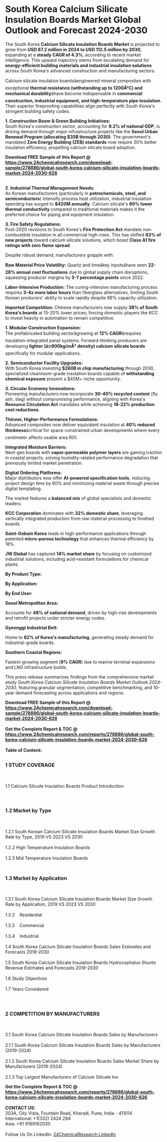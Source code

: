 <h1>South Korea Calcium Silicate Insulation Boards  Market Global Outlook and Forecast 2024-2030</h1><p>The South Korea <strong>Calcium Silicate Insulation Boards Market</strong> is projected to grow from <strong>USD 87.2 million in 2024 to USD 112.5 million by 2030</strong>, expanding at a <strong>steady CAGR of 4.3%</strong>, according to recent market intelligence. This upward trajectory stems from escalating demand for <strong>energy-efficient building materials and industrial insulation solutions</strong> across South Korea's advanced construction and manufacturing sectors.</p><p>Calcium silicate insulation boardsâengineered mineral composites with exceptional <strong>thermal resistance (withstanding up to 1200Â°C) and mechanical durability</strong>âhave become indispensable in <strong>commercial construction, industrial equipment, and high-temperature pipe insulation</strong>. Their superior fireproofing capabilities align perfectly with South Korea's stringent building safety codes.</p><p><strong>1. Construction Boom &amp; Green Building Initiatives:</strong><br>
South Korea's construction sector, accounting for <strong>9.2% of national GDP</strong>, is driving demand through major infrastructure projects like the <strong>Seoul Urban Renewal Program (allocating $35B through 2030)</strong>. The government's mandated <strong>Zero Energy Building (ZEB) standards</strong> now require 30% better insulation efficiency, propelling calcium silicate board adoption.</p><div><b>Download FREE Sample of this Report @ 
            <a href="https://www.24chemicalresearch.com/download-sample/278886/global-south-korea-calcium-silicate-insulation-boards-market-2024-2030-626">
            https://www.24chemicalresearch.com/download-sample/278886/global-south-korea-calcium-silicate-insulation-boards-market-2024-2030-626</a></b></div><br><p><strong>2. Industrial Thermal Management Needs:</strong><br>
As Korean manufacturers (particularly in <strong>petrochemicals, steel, and semiconductors</strong>) intensify process heat utilization, industrial insulation spending has surged to <strong>$420M annually</strong>. Calcium silicate's <strong>80% lower thermal conductivity</strong> compared to traditional materials makes it the preferred choice for piping and equipment insulation.</p><p><strong>3. Fire Safety Regulations:</strong><br>
Post-2020 revisions to South Korea's <strong>Fire Protection Act</strong> mandate non-combustible insulation in all commercial high-rises. This has shifted <strong>63% of new projects</strong> toward calcium silicate solutions, which boast <strong>Class A1 fire ratings with zero flame spread</strong>.</p><p>Despite robust demand, manufacturers grapple with:</p><p><strong>Raw Material Price Volatility:</strong> Quartz and limeâkey inputsâhave seen <strong>22-28% annual cost fluctuations</strong> due to global supply chain disruptions, squeezing producer margins by <strong>5-7 percentage points</strong> since 2022.</p><p><strong>Labor-Intensive Production:</strong> The curing-intensive manufacturing process requires <strong>3-4x more labor hours</strong> than fiberglass alternatives, limiting South Korean producers' ability to scale rapidly despite 88% capacity utilization.</p><p><strong>Imported Competition:</strong> Chinese manufacturers now supply <strong>38% of South Korea's boards</strong> at 15-20% lower prices, forcing domestic players like KCC to invest heavily in automation to remain competitive.</p><p><strong>1. Modular Construction Expansion:</strong><br>
The prefabricated building sectorâgrowing at <strong>12% CAGR</strong>ârequires insulation-integrated panel systems. Forward-thinking producers are developing <strong>lighter (â¤900kg/mÂ³ density) calcium silicate boards</strong> specifically for modular applications.</p><p><strong>2. Semiconductor Facility Upgrades:</strong><br>
With South Korea investing <strong>$260B in chip manufacturing</strong> through 2030, specialized cleanroom-grade insulation boards capable of <strong>withstanding chemical exposure</strong> present a $45M+ niche opportunity.</p><p><strong>3. Circular Economy Innovations:</strong><br>
Pioneering manufacturers now incorporate <strong>30-40% recycled content</strong> (fly ash, slag) without compromising performance, aligning with Korea's <strong>Resource Circulation Act</strong> mandates while achieving <strong>18-22% production cost reductions</strong>.</p><p><strong>Thinner, Higher-Performance Formulations:</strong><br>
	Advanced composites now deliver equivalent insulation at <strong>40% reduced thickness</strong>âcritical for space-constrained urban developments where every centimeter affects usable area ROI.</p><p><strong>Integrated Moisture Barriers:</strong><br>
	Next-gen boards with <strong>vapor-permeable polymer layers</strong> are gaining traction in coastal projects, solving humidity-related performance degradation that previously limited market penetration.</p><p><strong>Digital Ordering Platforms:</strong><br>
	Major distributors now offer <strong>AI-powered specification tools</strong>, reducing project design time by 60% and minimizing material waste through precise digital templating.</p><p>The market features a <strong>balanced mix</strong> of global specialists and domestic leaders:</p><p><strong>KCC Corporation</strong> dominates with <strong>32% domestic share</strong>, leveraging vertically integrated production from raw material processing to finished boards.</p><p><strong>Saint-Gobain Korea</strong> leads in high-performance applications through patented <strong>micro-porous technology</strong> that enhances thermal efficiency by 18%.</p><p><strong>JW Global</strong> has captured <strong>14% market share</strong> by focusing on customized industrial solutions, including acid-resistant formulations for chemical plants.</p><p><strong>By Product Type:</strong></p><p><strong>By Application:</strong></p><p><strong>By End User:</strong></p><p><strong>Seoul Metropolitan Area:</strong></p><p>Accounts for <strong>48% of national demand</strong>, driven by high-rise developments and retrofit projects under stricter energy codes.</p><p><strong>Gyeonggi Industrial Belt:</strong></p><p>Home to <strong>62% of Korea's manufacturing</strong>, generating steady demand for industrial-grade boards.</p><p><strong>Southern Coastal Regions:</strong></p><p>Fastest-growing segment (<strong>9% CAGR</strong>) due to marine terminal expansions and LNG infrastructure builds.</p><p>This press release summarizes findings from the comprehensive market study <em>South Korea Calcium Silicate Insulation Boards Market Outlook 2024-2030</em>, featuring granular segmentation, competitive benchmarking, and 10-year demand forecasting across applications and regions.</p><div><b>Download FREE Sample of this Report @ 
            <a href="https://www.24chemicalresearch.com/download-sample/278886/global-south-korea-calcium-silicate-insulation-boards-market-2024-2030-626">
            https://www.24chemicalresearch.com/download-sample/278886/global-south-korea-calcium-silicate-insulation-boards-market-2024-2030-626</a></b></div><br><div><b>Get the Complete Report & TOC @ 
            <a href="https://www.24chemicalresearch.com/reports/278886/global-south-korea-calcium-silicate-insulation-boards-market-2024-2030-626">
            https://www.24chemicalresearch.com/reports/278886/global-south-korea-calcium-silicate-insulation-boards-market-2024-2030-626</a></b></div><br>
            <b>Table of Content:</b><p><h2><span style="font-size:16px"><strong>1 STUDY COVERAGE</strong></span></h2><br />
<p>1.1 Calcium Silicate Insulation Boards  Product Introduction</p><br />
<h2><span style="font-size:16px"><strong>1.2 Market by Type</strong></span></h2><br />
<p>1.2.1 South Korean Calcium Silicate Insulation Boards  Market Size Growth Rate by Type, 2019 VS 2023 VS 2030<br /><br />
1.2.2 High Temperature Insulation Boards&nbsp;&nbsp; &nbsp;<br /><br />
1.2.3 Mid Temperature Insulation Boards<br /><br />
<h2><span style="font-size:16px"><strong>1.3 Market by Application</strong></span></h2><br />
<p>1.3.1 South Korea Calcium Silicate Insulation Boards  Market Size Growth Rate by Application, 2019 VS 2023 VS 2030<br /><br />
1.3.2&nbsp;&nbsp; &nbsp;Residential<br /><br />
1.3.3&nbsp;&nbsp; &nbsp;Commercial<br /><br />
1.3.4&nbsp;&nbsp; &nbsp;Industrial<br /><br />
1.4 South Korea Calcium Silicate Insulation Boards  Sales Estimates and Forecasts 2019-2030<br /><br />
1.5 South Korea Calcium Silicate Insulation Boards  Hydrocephalus Shunts Revenue Estimates and Forecasts 2019-2030<br /><br />
1.6 Study Objectives<br /><br />
1.7 Years Considered</p><br />
<h2><span style="font-size:16px"><strong>2 COMPETITION BY MANUFACTURERS</strong></span></h2><br />
<p>2.1 South Korea Calcium Silicate Insulation Boards  Sales by Manufacturers<br /><br />
2.1.1 South Korea Calcium Silicate Insulation Boards  Sales by Manufacturers (2019-2024)<br /><br />
2.1.2 South Korea Calcium Silicate Insulation Boards  Sales Market Share by Manufacturers (2019-2024)<br /><br />
2.1.3 Top Largest Manufacturers of Calcium Silicate Ins</p><div><b>Get the Complete Report & TOC @ 
            <a href="https://www.24chemicalresearch.com/reports/278886/global-south-korea-calcium-silicate-insulation-boards-market-2024-2030-626">
            https://www.24chemicalresearch.com/reports/278886/global-south-korea-calcium-silicate-insulation-boards-market-2024-2030-626</a></b></div><br><b>CONTACT US:</b><br>
            203A, City Vista, Fountain Road, Kharadi, Pune, India - 411014<br>
            International: +1(332) 2424 294<br>
            Asia: +91 9169162030 <br><br>
            Follow Us On LinkedIn: <a href="https://www.linkedin.com/company/24chemicalresearch/">24ChemicalResearch LinkedIn</a>